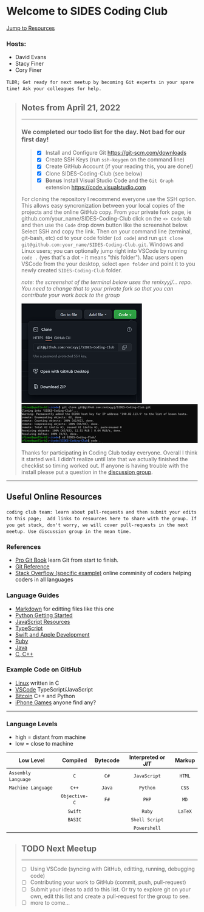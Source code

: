 # Welcome to SIDES Coding Club

[Jump to Resources](#useful-online-resources)

### Hosts: 
 - David Evans
 - Stacy Finer
 - Cory Finer
 

`
TLDR; Get ready for next meetup by becoming Git experts in your spare time! Ask your colleagues for help.
`
> ## Notes from April 21, 2022 
> ---
> ### We completed our todo list for the day. Not bad for our first day!
> 
> > - [x] Install and Configure Git <https://git-scm.com/downloads>
> > - [x] Create SSH Keys (run `ssh-keygen` on the command line)
> > - [x] Create GitHub Account (if your reading this, you are done!)
> > - [x] Clone SIDES-Coding-Club (see below)
> > - [x] **Bonus** Install Visual Studio Code and the `Git Graph` extension <https://code.visualstudio.com>
>  
> For cloning the repository I recommend everyone use the SSH option. This allows easy syncronization between your local copies of the projects and the online GitHub copy. From your private fork page, ie github.com/your_name/SIDES-Coding-Club click on the `<> Code` tab and then use the `Code` drop down button like the screenshot below. Select SSH and copy the link. Then on your command line (terminal, git-bash, etc) cd to your code folder (`cd code`) and run `git clone git@github.com:your_name/SIDES-Coding-Club.git`. Windows and Linux users; you can optionally jump right into VSCode by running `code .` (yes that's a dot - it means "this folder"). Mac users open VSCode from the your desktop, select `open folder` and point it to you newly created `SIDES-Coding-Club` folder.
>
> *note: the screenshot of the terminal below uses the renixyyj/... repo. You need to change that to your private fork so that you can contribute your work back to the group* 
>
> ![](assets/git_sm.png)
> ![](assets/clone.png)
> 
> Thanks for participating in Coding Club today everyone. Overall I think it started well. I didn't realize until late that we actually finished the checklist so timing worked out. If anyone is having trouble with the install please put a question in the [discussion group](https://github.com/renixyyj/SIDES-Coding-Club/discussions).
>
---
## Useful Online Resources

`
coding club team: learn about pull-requests and then submit your edits to this page;  add links to resources here to share with the group. If you get stuck, don't worry, we will cover pull-requests in the next meetup. Use discussion group in the mean time.
`

### References
- [Pro Git Book](https://git-scm.com/book/en/v2) learn Git from start to finish.
- [Git Reference](https://git-scm.com/docs)
- [Stack Overflow (specific example)](https://stackoverflow.com/questions/9229645/remove-duplicate-values-from-js-array) online comminity of coders helping coders in all languages

### Language Guides
- [Markdown](https://www.markdownguide.org/basic-syntax/) for editting files like this one
- [Python Getting Started](https://www.python.org/about/gettingstarted/)
- [JavaScript Resources](https://developer.mozilla.org/en-US/docs/Web/JavaScript)
- [TypeScript](https://www.typescriptlang.org/docs/handbook/typescript-from-scratch.html)
- [Swift and Apple Development](https://developer.apple.com/swift/)
- [Ruby](https://www.ruby-lang.org/en/)
- [Java](https://docs.oracle.com/javase/tutorial/)
- [C, C++](https://docs.microsoft.com/en-us/cpp/?view=msvc-170)

### Example Code on GitHub
- [Linux](https://github.com/torvalds/linux) written in C
- [VSCode](https://github.com/microsoft/vscode) TypeScript/JavaScript
- [Bitcoin](https://github.com/bitcoin/bitcoin) C++ and Python
- [iPhone Games](#useful-online-resources) anyone find any?
---
### Language Levels
 - high = distant from machine
 - low = close to machine

Low Level | Compiled | Bytecode | Interpreted or *JIT*| Markup 
--        | :--:       | :--: | :--: | :--:
`Assembly Language`| `C`            | `C#` | `JavaScript` | `HTML`
`Machine Language` | `C++`          | `Java` | `Python`   | `CSS`
|                  | `Objective-C`  | `F#` | `PHP`        | `MD`
|                  | `Swift`        |      | `Ruby`       | `LaTeX`
|                  | `BASIC`        |      | `Shell Script`
|                  |                |      | `Powershell`


>## TODO Next Meetup
> ---
> - [ ] Using VSCode (syncing with GitHub, editting, running, debugging code)
> - [ ] Contributing your work to GitHub (commit, push, pull-request)
> - [ ] Submit your ideas to add to this list. Or try to explore git on your own, edit this list and create a pull-request for the group to see.
> - [ ] more to come...
